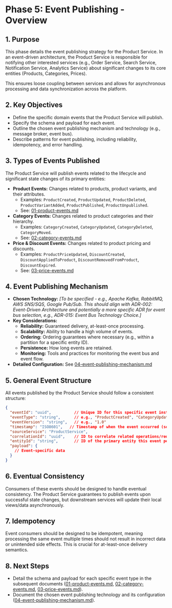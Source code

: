 # Phase 5: Event Publishing - Overview

## 1. Purpose

This phase details the event publishing strategy for the Product Service. In an event-driven architecture, the Product Service is responsible for notifying other interested services (e.g., Order Service, Search Service, Notification Service, Analytics Service) about significant changes to its core entities (Products, Categories, Prices).

This ensures loose coupling between services and allows for asynchronous processing and data synchronization across the platform.

## 2. Key Objectives

- Define the specific domain events that the Product Service will publish.
- Specify the schema and payload for each event.
- Outline the chosen event publishing mechanism and technology (e.g., message broker, event bus).
- Describe patterns for event publishing, including reliability, idempotency, and error handling.

## 3. Types of Events Published

The Product Service will publish events related to the lifecycle and significant state changes of its primary entities:

- **Product Events:** Changes related to products, product variants, and their attributes.
  - Examples: `ProductCreated`, `ProductUpdated`, `ProductDeleted`, `ProductVariantAdded`, `ProductPublished`, `ProductUnpublished`.
  - See: [01-product-events.md](./01-product-events.md)
- **Category Events:** Changes related to product categories and their hierarchy.
  - Examples: `CategoryCreated`, `CategoryUpdated`, `CategoryDeleted`, `CategoryMoved`.
  - See: [02-category-events.md](./02-category-events.md)
- **Price & Discount Events:** Changes related to product pricing and discounts.
  - Examples: `ProductPriceUpdated`, `DiscountCreated`, `DiscountAppliedToProduct`, `DiscountRemovedFromProduct`, `DiscountExpired`.
  - See: [03-price-events.md](./03-price-events.md)

## 4. Event Publishing Mechanism

- **Chosen Technology:** *[To be specified - e.g., Apache Kafka, RabbitMQ, AWS SNS/SQS, Google Pub/Sub. This should align with ADR-002: Event-Driven Architecture and potentially a more specific ADR for event bus selection, e.g., ADR-015: Event Bus Technology Choice.]*
- **Key Considerations:**
  - **Reliability:** Guaranteed delivery, at-least-once processing.
  - **Scalability:** Ability to handle a high volume of events.
  - **Ordering:** Ordering guarantees where necessary (e.g., within a partition for a specific entity ID).
  - **Persistence:** How long events are retained.
  - **Monitoring:** Tools and practices for monitoring the event bus and event flow.
- **Detailed Configuration:** See [04-event-publishing-mechanism.md](./04-event-publishing-mechanism.md)

## 5. General Event Structure

All events published by the Product Service should follow a consistent structure:

```json
{
  "eventId": "uuid",          // Unique ID for this specific event instance
  "eventType": "string",      // e.g., "ProductCreated", "CategoryUpdated"
  "eventVersion": "string",   // e.g., "1.0"
  "timestamp": "ISO8601",   // Timestamp of when the event occurred (source system time)
  "sourceService": "ProductService",
  "correlationId": "uuid",    // ID to correlate related operations/requests across services
  "entityId": "string",       // ID of the primary entity this event pertains to (e.g., productId, categoryId)
  "payload": {
    // Event-specific data
  }
}
```

## 6. Eventual Consistency

Consumers of these events should be designed to handle eventual consistency. The Product Service guarantees to publish events upon successful state changes, but downstream services will update their local views/data asynchronously.

## 7. Idempotency

Event consumers should be designed to be idempotent, meaning processing the same event multiple times should not result in incorrect data or unintended side effects. This is crucial for at-least-once delivery semantics.

## 8. Next Steps

- Detail the schema and payload for each specific event type in the subsequent documents ([01-product-events.md](./01-product-events.md), [02-category-events.md](./02-category-events.md), [03-price-events.md](./03-price-events.md)).
- Document the chosen event publishing technology and its configuration ([04-event-publishing-mechanism.md](./04-event-publishing-mechanism.md)). 